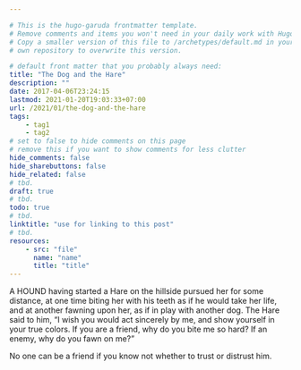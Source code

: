 ```yaml
---

# This is the hugo-garuda frontmatter template.
# Remove comments and items you won't need in your daily work with Hugo.
# Copy a smaller version of this file to /archetypes/default.md in your
# own repository to overwrite this version.

# default front matter that you probably always need:
title: "The Dog and the Hare"
description: ""
date: 2017-04-06T23:24:15
lastmod: 2021-01-20T19:03:33+07:00
url: /2021/01/the-dog-and-the-hare
tags:
    - tag1
    - tag2
# set to false to hide comments on this page
# remove this if you want to show comments for less clutter
hide_comments: false
hide_sharebuttons: false
hide_related: false
# tbd.
draft: true
# tbd.
todo: true
# tbd.
linktitle: "use for linking to this post"
# tbd.
resources:
    - src: "file"
      name: "name"
      title: "title"
---
```

A HOUND having started a Hare on the hillside pursued her for some distance, at one time biting her with his teeth as if he would take her life, and at another fawning upon her, as if in play with another dog. The Hare said to him, “I wish you would act sincerely by me, and show yourself in your true colors. If you are a friend, why do you bite me so hard? If an enemy, why do you fawn on me?”

No one can be a friend if you know not whether to trust or distrust him.
